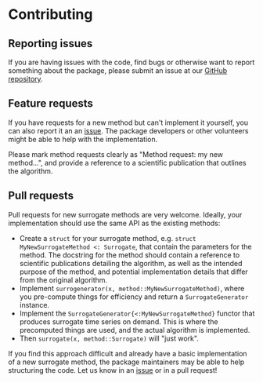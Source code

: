 # Contributing 

## Reporting issues

If you are having issues with the code, find bugs or otherwise want to report something about the package,
please submit an issue at our [GitHub repository](https://github.com/JuliaDynamics/TimeseriesSurrogates.jl/issues). 

## Feature requests

If you have requests for a new method but can't implement it yourself, you can also report it an an [issue](https://github.com/JuliaDynamics/TimeseriesSurrogates.jl/issues). The package developers or other volunteers might be able to help with the implementation. 

Please mark method requests clearly as "Method request: my new method...", and provide a reference to a scientific publication that outlines the algorithm. 

## Pull requests

Pull requests for new surrogate methods are very welcome. Ideally, your implementation should use the same API as the existing methods: 

- Create a `struct` for your surrogate method, e.g. `struct MyNewSurrogateMethod <: Surrogate`, that contain the parameters for the method. The docstring for the method should contain a reference to scientific publications detailing the algorithm,
as well as the intended purpose of the method, and potential implementation details that differ from the original algorithm. 
- Implement `surrogenerator(x, method::MyNewSurrogateMethod)`, where you pre-compute things for efficiency and return a `SurrogateGenerator` instance.
- Implement the `SurrogateGenerator{<:MyNewSurrogateMethod}` functor that produces surrogate time series on demand. This is where the precomputed things are used, and the actual algorithm is implemented.
- Then `surrogate(x, method::Surrogate)` will "just work". 

If you find this approach difficult and already have a basic implementation of a new surrogate method, the package maintainers may be able to help structuring the code. Let us know in an [issue](https://github.com/JuliaDynamics/TimeseriesSurrogates.jl/issues) or in a pull request!
